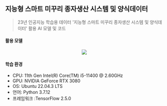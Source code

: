 ## 지능형 스마트 미꾸리 종자생산 시스템 및 양식데이터
 > 23년 인공지능 학습용 데이터 '지능형 스마트 미꾸리 종자생산 시스템 및 양식데이터' 활용 AI 모델 및 코드
 #### 활용 모델

<p align="center">
  <img src=https://github.com/sora3601/migguri_LSTM/assets/125417068/afb2a8ba-5d81-4f5a-813b-0ac3f1682a42](https://github.com/sora3601/migguri_MRC/issues/1#issue-2107869972>
</p>

 #### 학습 환경
 - CPU: 11th Gen Intel(R) Core(TM) i5-11400 @ 2.60GHz
 - GPU: NVIDIA GeForce RTX 3080
 - OS: Ubuntu 22.04.3 LTS
 - 언어: Python 3.7.12
 - 프레임워크 :TensorFlow 2.5.0

